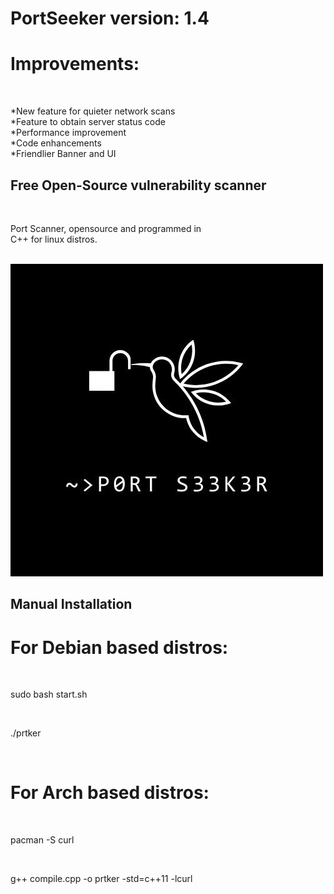 <body>
	<h1>PortSeeker version: 1.4</h1>
	<h1>Improvements:</h1><br>
	<p>
		*New feature for quieter network scans<br>
		*Feature to obtain server status code<br>
		*Performance improvement<br>
		*Code enhancements<br>
		*Friendlier Banner and UI<br>
	</p>
	<h2>Free Open-Source vulnerability scanner</h2><br>
	<p>Port Scanner, opensource and programmed in<br>
	C++ for linux distros.</p><br>
	<img src="./IMG_0385.jpeg" width=500 height=500><br>
	<h2>Manual Installation</h2>
	<h1>For Debian based distros: </h1><br>
	<p>sudo bash start.sh</p><br>
	<p>./prtker</p><br>
	<h1>For Arch based distros: </h1><br>
	<p>pacman -S curl</p><br>
	<p>g++ compile.cpp -o prtker -std=c++11 -lcurl</p></br>
</body>
